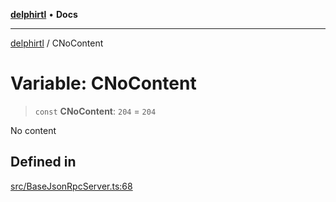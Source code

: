 [**delphirtl**](../README.md) • **Docs**

***

[delphirtl](../globals.md) / CNoContent

# Variable: CNoContent

> `const` **CNoContent**: `204` = `204`

No content

## Defined in

[src/BaseJsonRpcServer.ts:68](https://github.com/chuacw/delphirtl/blob/90bd0c730c5c81cc0765c7e7f88c8237ad1647eb/src/BaseJsonRpcServer.ts#L68)
